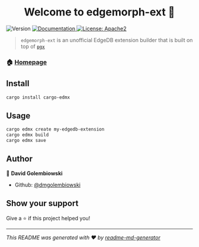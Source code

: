 <h1 align="center">Welcome to edgemorph-ext 👋</h1>
<p>
  <img alt="Version" src="https://img.shields.io/badge/version-0.1.0-blue.svg?cacheSeconds=2592000" />
    <a href="https://github.com/dmgolembiowski/edgemorph-ext/README.md" target="_blank">
  <!-- This comes later
    <a href="https://edgemor.ph/edmx#getting-started" target="_blank"> -->
    <img alt="Documentation" src="https://img.shields.io/badge/documentation-yes-brightgreen.svg" />
  </a>
  <a href="#" target="_blank">
    <img alt="License: Apache2" src="https://img.shields.io/badge/License-Apache2-yellow.svg" />
  </a>
</p>

> `edgemorph-ext` is an unofficial EdgeDB extension builder that is built on top of [`pgx`](https://github.com/zombodb/pgx)

### 🏠 [Homepage](https://edgemor.ph/edmx)

## Install

```sh
cargo install cargo-edmx
```

## Usage

```sh
cargo edmx create my-edgedb-extension
cargo edmx build
cargo edmx save
```

## Author

👤 **David Golembiowski**

* Github: [@dmgolembiowski](https://github.com/dmgolembiowski)

## Show your support

Give a ⭐️ if this project helped you!

***
_This README was generated with ❤️ by [readme-md-generator](https://github.com/kefranabg/readme-md-generator)_
